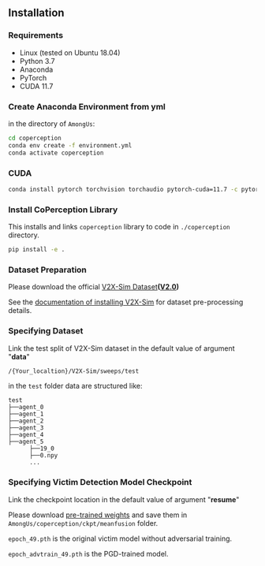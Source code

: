 ## Installation

### Requirements

* Linux (tested on Ubuntu 18.04)
* Python 3.7
* Anaconda
* PyTorch
* CUDA 11.7

### Create Anaconda Environment from yml

in the directory of `AmongUs`:

```bash
cd coperception
conda env create -f environment.yml
conda activate coperception
```

### CUDA

```bash
conda install pytorch torchvision torchaudio pytorch-cuda=11.7 -c pytorch -c nvidia
```

### Install CoPerception Library

This installs and links `coperception` library to code in `./coperception` directory.

```bash
pip install -e .
```

### Dataset Preparation

Please download the official [V2X-Sim Dataset](https://ai4ce.github.io/V2X-Sim/download.html)**(<u>V2.0</u>)**

See the [documentation of installing V2X-Sim](https://coperception.readthedocs.io/en/latest/datasets/v2x_sim/) for dataset pre-processing details.


### Specifying Dataset

Link the test split of V2X-Sim dataset in the default value of argument "**data**"

```bash
/{Your_localtion}/V2X-Sim/sweeps/test
```

in the `test` folder data are structured like:

```
test
├──agent_0
├──agent_1
├──agent_2
├──agent_3
├──agent_4
├──agent_5
      ├──19_0
	  ├──0.npy		
	  ...
```



### Specifying Victim Detection Model Checkpoint

Link the checkpoint location in the default value of argument "**resume**"

Please download [pre-trained weights](https://drive.google.com/drive/folders/1dGEYIzc5ITFKR0TSZfXPYAIw2GBo4oBT?usp=share_link) and save them in `AmongUs/coperception/ckpt/meanfusion` folder.

`epoch_49.pth` is the original victim model without adversarial training.

`epoch_advtrain_49.pth` is the PGD-trained model.
